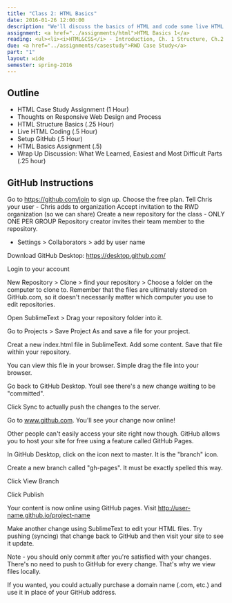 ```yaml
---
title: "Class 2: HTML Basics"
date: 2016-01-26 12:00:00
description: "We'll discuss the basics of HTML and code some live HTML in class.  We'll also set up GitHub accounts and version control for future assignments.  Finally, we'll get into groups for the first time and complete a Project Management exercise."
assignment: <a href="../assignments/html">HTML Basics 1</a>
reading: <ul><li><i>HTML&CSS</i> - Introduction, Ch. 1 Structure, Ch.2 Text, Ch. 18 Process & Design (out of order)</li><li><a href="http://www.coffeecup.com/help/articles/absolute-vs-relative-pathslinks/">Absolute vs. Relative Paths and Links</a></li><li><i>Responsive Web Design</i> - Ch. 1 Our Responsive Web</li><li><a href="http://readwrite.com/2013/09/30/understanding-github-a-journey-for-beginners-part-1">GitHub for Beginners (Just scan)</a></li><li><a href="https://24ways.org/2013/get-started-with-github-pages/">Getting Started With GitHub Pages (Just scan)</a></li></ul>
due: <a href="../assignments/casestudy">RWD Case Study</a>
part: "1"
layout: wide
semester: spring-2016
---
```


## Outline

* HTML Case Study Assignment (1 Hour)
* Thoughts on Responsive Web Design and Process
* HTML Structure Basics (.25 Hour)
* Live HTML Coding (.5 Hour)
* Setup GitHub (.5 Hour)
* HTML Basics Assignment (.5)
* Wrap Up Discussion: What We Learned, Easiest and Most Difficult Parts (.25 hour)


## GitHub Instructions

Go to https://github.com/join to sign up.
Choose the free plan.
Tell Chris your user - Chris adds to organization
Accept invitation to the RWD organization (so we can share)
Create a new repository for the class - ONLY ONE PER GROUP
Repository creator invites their team member to the repository.
* Settings > Collaborators > add by user name

Download GitHub Desktop: https://desktop.github.com/

Login to your account

New Repository > Clone > find your repository > Choose a folder on the computer to clone to.  Remember that the files are ultimately stored on GitHub.com, so it doesn't necessarily matter which computer you use to edit repositories.

Open SublimeText > Drag your repository folder into it.

Go to Projects > Save Project As and save a file for your project.

Creat a new index.html file in SublimeText.  Add some content.  Save that file within your repository.

You can view this file in your browser.  Simple drag the file into your browser.

Go back to GitHub Desktop. Youll see there's a new change waiting to be "committed".

Click Sync to actually push the changes to the server.

Go to www.github.com.  You'll see your change now online!

Other people can't easily access your site right now though.  GitHub allows you to host your site for free using a feature called GitHub Pages.

In GitHub Desktop, click on the icon next to master.  It is the "branch" icon.

Create a new branch called "gh-pages".  It must be exactly spelled this way.

Click View Branch

Click Publish

Your content is now online using GitHub pages.  Visit http://user-name.github.io/project-name

Make another change using SublimeText to edit your HTML files.  Try pushing (syncing) that change back to GitHub and then visit your site to see it update.

Note - you should only commit after you're satisfied with your changes.  There's no need to push to GitHub for every change.  That's why we view files locally.

If you wanted, you could actually purchase a domain name (.com, etc.) and use it in place of your GitHub address.